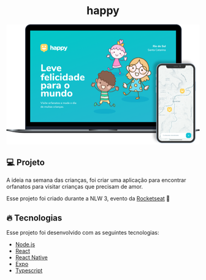 # <center>**happy**<center>
![happy](happy.png)

## :computer: Projeto
A ideia na semana das crianças, foi criar uma aplicação para encontrar orfanatos para visitar crianças que precisam de amor.

Esse projeto foi criado durante a NLW 3, evento da [Rocketseat](https://rocketseat.com.br/) :rocket:    
  

## :fire: Tecnologias
Esse projeto foi desenvolvido com as seguintes tecnologias:
* [Node.js](https://nodejs.org/en/)
* [React](https://reactjs.org/)
* [React Native](https://reactnative.dev/)
* [Expo](https://expo.io/)
* [Typescript](https://www.typescriptlang.org/)
